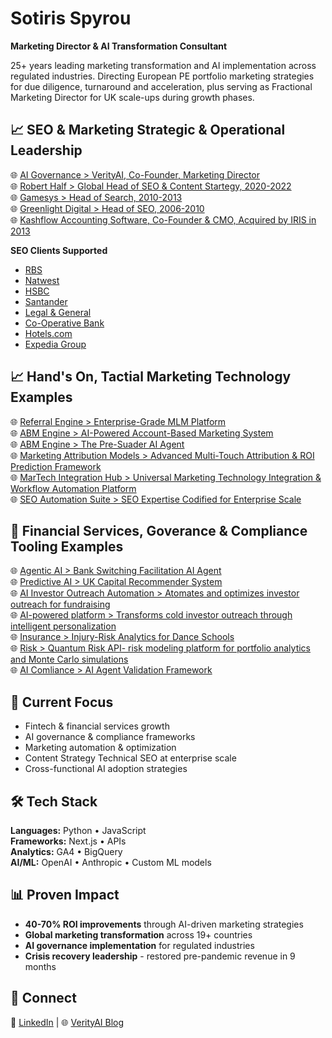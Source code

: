 # Sotiris Spyrou 

**Marketing Director & AI Transformation Consultant**

25+ years leading marketing transformation and AI implementation across regulated industries. Directing European PE portfolio marketing strategies for due diligence, turnaround and acceleration, plus serving as Fractional Marketing Director for UK scale-ups during growth phases.


## 📈 SEO & Marketing Strategic & Operational Leadership
🌐 [AI Governance > VerityAI, Co-Founder, Marketing Director](https://verityai.co/)   
🌐 [Robert Half > Global Head of SEO & Content Startegy, 2020-2022](https://www.roberthalf.com/)    
🌐 [Gamesys > Head of Search, 2010-2013](https://www.gamesysgroup.com/)   
🌐 [Greenlight Digital > Head of SEO, 2006-2010](https://www.greenlightdigital.com/)   
🌐 [Kashflow Accounting Software, Co-Founder & CMO, Acquired by IRIS in 2013](https://www.kashflow.com/)   


**SEO Clients Supported**
- [RBS](https://www.rbs.co.uk/)
- [Natwest](https://www.natwest.com/)
- [HSBC](https://www.hsbc.co.uk/)
- [Santander](https://www.santander.co.uk/)
- [Legal & General](https://www.legalandgeneral.com/)
- [Co-Operative Bank](https://www.co-operativebank.co.uk/)
- [Hotels.com](https://www.hotels.com/)
- [Expedia Group](https://expediagroup.com/)

## 📈 Hand's On, Tactial Marketing Technology Examples

🌐 [Referral Engine > Enterprise-Grade MLM Platform](https://github.com/sotirisspyrou-uk/configurable-mlm-system)    
🌐 [ABM Engine > AI-Powered Account-Based Marketing System](https://github.com/sotirisspyrou-uk/ABM-Account-Based-Marketing-System)   
🌐 [ABM Engine > The Pre-Suader AI Agent](https://github.com/sotirisspyrou-uk/The-Pre-Suader-AI-Agent)  
🌐 [Marketing Attribution Models > Advanced Multi-Touch Attribution & ROI Prediction Framework](https://github.com/sotirisspyrou-uk/marketing-attribution-models)  
🌐 [MarTech Integration Hub > Universal Marketing Technology Integration & Workflow Automation Platform](https://github.com/sotirisspyrou-uk/martech-integration-hub)  
🌐 [SEO Automation Suite > SEO Expertise Codified for Enterprise Scale](https://github.com/sotirisspyrou-uk/seo-automation-suite)


## 🏦 Financial Services, Goverance & Compliance Tooling Examples

🌐 [Agentic AI > Bank Switching Facilitation AI Agent](https://github.com/sotirisspyrou-uk/financial-services-switching-cost-ai-agent)  
🌐 [Predictive AI > UK Capital Recommender System](https://github.com/sotirisspyrou-uk/UK-Capital-Recommender-System)   
🌐 [AI Investor Outreach Automation > Atomates and optimizes investor outreach for fundraising](https://github.com/sotirisspyrou-uk/AI-Investor-Outreach-Automation)   
🌐 [AI-powered platform > Transforms cold investor outreach through intelligent personalization](https://github.com/sotirisspyrou-uk/ai-investor-outreach-platform)  
🌐 [Insurance > Injury-Risk Analytics for Dance Schools](https://github.com/sotirisspyrou-uk/Injury-Risk-Analytics)  
🌐 [Risk > Quantum Risk API- risk modeling platform for portfolio analytics and Monte Carlo simulations](https://github.com/sotirisspyrou-uk/Quantum-Risk-API)  
🌐 [AI Comliance > AI Agent Validation Framework](https://github.com/sotirisspyrou-uk/AI-Agent-Validation-Framework)

## 🎯 Current Focus

- Fintech & financial services growth
- AI governance & compliance frameworks
- Marketing automation & optimization
- Content Strategy Technical SEO at enterprise scale
- Cross-functional AI adoption strategies

## 🛠️ Tech Stack

**Languages:** Python • JavaScript  
**Frameworks:** Next.js • APIs  
**Analytics:** GA4 • BigQuery  
**AI/ML:** OpenAI • Anthropic • Custom ML models

## 📊 Proven Impact

- **40-70% ROI improvements** through AI-driven marketing strategies
- **Global marketing transformation** across 19+ countries
- **AI governance implementation** for regulated industries
- **Crisis recovery leadership** - restored pre-pandemic revenue in 9 months

## 🤝 Connect

📧 [LinkedIn](https://www.linkedin.com/in/sspyrou/) | 🌐 [VerityAI Blog](https://verityai.co)
